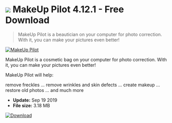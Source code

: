 # ![](https://cdn.softexe.net/static/icon/win.gif) MakeUp Pilot 4.12.1 - Free Download

> MakeUp Pilot is a beautician on your computer for photo correction. With it, you can make your pictures even better!

[![MakeUp Pilot](https://gallery.dpcdn.pl/imgc/Tools/82125/g_-_420x350_1.5_-_xb8209cd1-65f5-48d1-acb8-fe14be5cef46.png)](https://softexe.net/win/multimedia/graphics-editors/makeup-pilot:dppa.html)

MakeUp Pilot is a cosmetic bag on your computer for photo correction. With it, you can make your pictures even better!

MakeUp Pilot will help:


remove freckles ...
remove wrinkles and skin defects ...
create makeup ...
restore old photos ...
and much more


- **Update:** Sep 19 2019
- **File size:** 3.18 MB

[![Download](https://cdn.softexe.net/static/img/download.png)](https://softexe.net/win/multimedia/graphics-editors/makeup-pilot:dppa.html)

